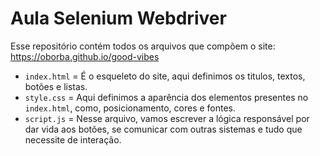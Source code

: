 # Aula Selenium Webdriver

Esse repositório contém todos os arquivos que compõem o site: https://oborba.github.io/good-vibes

- `index.html` = É o esqueleto do site, aqui definimos os titulos, textos, botões e listas.
- `style.css` = Aqui definimos a aparência dos elementos presentes no `index.html`, como, posicionamento, cores e fontes.
- `script.js` = Nesse arquivo, vamos escrever a lógica responsável por dar vida aos botões, se comunicar com outras sistemas e tudo que necessite de interação.
